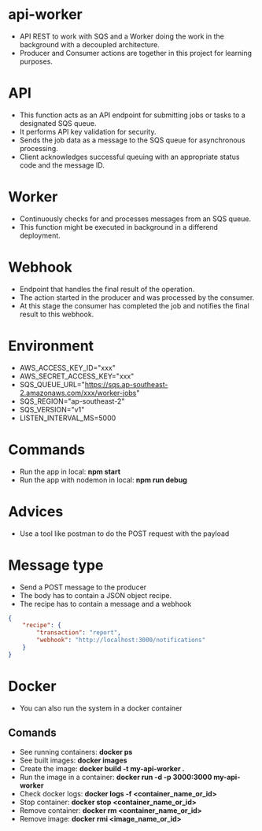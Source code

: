 # api-worker
+ API REST to work with SQS and a Worker doing the work in the background with a decoupled architecture.
+ Producer and Consumer actions are together in this project for learning purposes.

# API
+ This function acts as an API endpoint for submitting jobs or tasks to a designated SQS queue.
+ It performs API key validation for security.
+ Sends the job data as a message to the SQS queue for asynchronous processing.
+ Client acknowledges successful queuing with an appropriate status code and the message ID.

# Worker
+ Continuously checks for and processes messages from an SQS queue.
+ This function might be executed in background in a differend deployment.

# Webhook
+ Endpoint that handles the final result of the operation.
+ The action started in the producer and was processed by the consumer.
+ At this stage the consumer has completed the job and notifies the final result to this webhook.

# Environment
+ AWS_ACCESS_KEY_ID="xxx"
+ AWS_SECRET_ACCESS_KEY="xxx"
+ SQS_QUEUE_URL="https://sqs.ap-southeast-2.amazonaws.com/xxx/worker-jobs"
+ SQS_REGION="ap-southeast-2"
+ SQS_VERSION="v1"
+ LISTEN_INTERVAL_MS=5000

# Commands
+ Run the app in local: **npm start**
+ Run the app with nodemon in local: **npm run debug**

# Advices
+ Use a tool like postman to do the POST request with the payload

# Message type
+ Send a POST message to the producer
+ The body has to contain a JSON object recipe.
+ The recipe has to contain a message and a webhook
```json
{
    "recipe": {
        "transaction": "report",
        "webhook": "http://localhost:3000/notifications"
    }
}
```

# Docker
+ You can also run the system in a docker container
## Comands
+ See running containers: **docker ps**
+ See built images: **docker images**
+ Create the image: **docker build -t my-api-worker .**
+ Run the image in a container: **docker run -d -p 3000:3000 my-api-worker**
+ Check docker logs: **docker logs -f <container_name_or_id>**
+ Stop container: **docker stop <container_name_or_id>**
+ Remove container: **docker rm <container_name_or_id>**
+ Remove image: **docker rmi <image_name_or_id>**